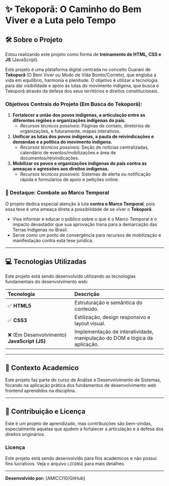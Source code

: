 # ✨ Tekoporã: O Caminho do Bem Viver e a Luta pelo Tempo

## 🛠️ Sobre o Projeto

Estou realizando este projeto como forma de **treinamento de HTML, CSS e JS** (JavaScript).

Este projeto é uma plataforma digital centrada no conceito Guarani de **Tekoporã** (O Bem Viver ou Modo de Vida Bonito/Correto), que engloba a vida em equilíbrio, harmonia e plenitude. O objetivo é utilizar a tecnologia para dar visibilidade e apoio às lutas do movimento indígena, que busca o Tekoporã através da defesa dos seus territórios e direitos constitucionais.

### **Objetivos Centrais do Projeto (Em Busca do Tekoporã):**

1.  **Fortalecer a união dos povos indígenas, a articulação entre as diferentes regiões e organizações indígenas do país.**
    * *Recursos técnicos possíveis:* Páginas de contato, diretórios de organizações, e futuramente, mapas interativos.
2.  **Unificar as lutas dos povos indígenas, a pauta de reivindicações e demandas e a política do movimento indígena.**
    * *Recursos técnicos possíveis:* Seção de notícias centralizadas, calendário de eventos/mobilizações e área de documentos/reivindicações.
3.  **Mobilizar os povos e organizações indígenas do país contra as ameaças e agressões aos direitos indígenas.**
    * *Recursos técnicos possíveis:* Sistemas de alerta ou notificação rápida e formulários de apoio e petições online.

### 🚩 Destaque: Combate ao Marco Temporal

O projeto dedica especial atenção à luta **contra o Marco Temporal**, pois essa tese é uma ameaça direta à possibilidade de se viver o **Tekoporã**.

* Visa informar e educar o público sobre o que é o Marco Temporal e o impacto devastador que sua aprovação traria para a demarcação das Terras Indígenas no Brasil.
* Serve como um ponto de convergência para recursos de mobilização e manifestação contra esta tese jurídica.

---

## 💻 Tecnologias Utilizadas

Este projeto está sendo desenvolvido utilizando as tecnologias fundamentais do desenvolvimento web:

| Tecnologia | Descrição |
| :--- | :--- |
| ✅ **HTML5** | Estruturação e semântica do conteúdo. |
| ✅ **CSS3** | Estilização, design responsivo e layout visual. |
| ❌ (Em Desenvolvimento) **JavaScript (JS)** | Implementação de interatividade, manipulação do DOM e lógica da aplicação. |

---

## 🚀 Contexto Academico

Este projeto faz parte do curso de Análise e Desenvolvimento de Sistemas, focando na aplicação prática dos fundamentos de desenvolvimento web frontend aprendidos na disciplina.

---

## 🤝 Contribuição e Licença

Este é um projeto de aprendizado, mas contribuições são bem-vindas, especialmente aquelas que ajudem a fortalecer a articulação e a defesa dos direitos originários.


### Licença

Este projeto está sendo desenvolvido para fins academicos e não possui fins lucrativos. Veja o arquivo `LICENSE` para mais detalhes.

---

**Desenvolvido por:** [AMICCI10/GitHub]
